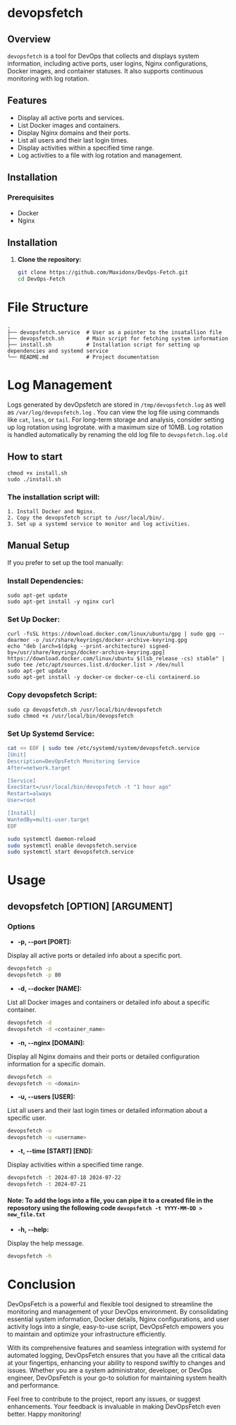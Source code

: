 # devopsfetch

## Overview

`devopsfetch` is a tool for DevOps that collects and displays system information, including active ports, user logins, Nginx configurations, Docker images, and container statuses. It also supports continuous monitoring with log rotation.

## Features

- Display all active ports and services.
- List Docker images and containers.
- Display Nginx domains and their ports.
- List all users and their last login times.
- Display activities within a specified time range.
- Log activities to a file with log rotation and management.

## Installation

### Prerequisites

- Docker
- Nginx

## Installation

1. **Clone the repository:**
   ```bash
   git clone https://github.com/Maxidonx/DevOps-Fetch.git
   cd DevOps-Fetch
   ```

# File Structure
```
.
├── devopsfetch.service  # User as a pointer to the insatallion file
├── devopsfetch.sh       # Main script for fetching system information
├── install.sh           # Installation script for setting up dependencies and systemd service
└── README.md            # Project documentation

```
# Log Management
Logs generated by devOpsfetch are stored in ```/tmp/devopsfetch.log``` as well as ```/var/log/devopsfetch.log``` . You can view the log file using commands like ```cat```, ```less```, or ```tail```. For long-term storage and analysis, consider setting up log rotation using logrotate. with a maximum size of 10MB. Log rotation is handled automatically by renaming the old log file to `devopsfetch.log.old`

## How to start
```
chmod +x install.sh
sudo ./install.sh
```
### The installation script will:

    1. Install Docker and Nginx.
    2. Copy the devopsfetch script to /usr/local/bin/.
    3. Set up a systemd service to monitor and log activities.
## Manual Setup
If you prefer to set up the tool manually:

### Install Dependencies:

```
sudo apt-get update
sudo apt-get install -y nginx curl
```
### Set Up Docker:
```
curl -fsSL https://download.docker.com/linux/ubuntu/gpg | sudo gpg --dearmor -o /usr/share/keyrings/docker-archive-keyring.gpg
echo "deb [arch=$(dpkg --print-architecture) signed-by=/usr/share/keyrings/docker-archive-keyring.gpg] https://download.docker.com/linux/ubuntu $(lsb_release -cs) stable" | sudo tee /etc/apt/sources.list.d/docker.list > /dev/null
sudo apt-get update
sudo apt-get install -y docker-ce docker-ce-cli containerd.io
```
### Copy devopsfetch Script:
```
sudo cp devopsfetch.sh /usr/local/bin/devopsfetch
sudo chmod +x /usr/local/bin/devopsfetch
```
### Set Up Systemd Service:
```bash
cat << EOF | sudo tee /etc/systemd/system/devopsfetch.service
[Unit]
Description=DevOpsFetch Monitoring Service
After=network.target

[Service]
ExecStart=/usr/local/bin/devopsfetch -t "1 hour ago"
Restart=always
User=root

[Install]
WantedBy=multi-user.target
EOF

sudo systemctl daemon-reload
sudo systemctl enable devopsfetch.service
sudo systemctl start devopsfetch.service
```
# Usage

## devopsfetch [OPTION] [ARGUMENT]

### Options
- **-p, --port [PORT]:**

Display all active ports or detailed info about a specific port.
```bash
devopsfetch -p
devopsfetch -p 80
```
- **-d, --docker [NAME]:**

List all Docker images and containers or detailed info about a specific container.
```bash
devopsfetch -d
devopsfetch -d <container_name>
```
- **-n, --nginx [DOMAIN]:**

Display all Nginx domains and their ports or detailed configuration information for a specific domain.
```bash
devopsfetch -n
devopsfetch -n <domain>
```
- **-u, --users [USER]:**

List all users and their last login times or detailed information about a specific user.
```bash
devopsfetch -u
devopsfetch -u <username>
```
- **-t, --time [START] [END]:**

Display activities within a specified time range.
```bash
devopsfetch -t 2024-07-18 2024-07-22
devopsfetch -t 2024-07-21
```
#### Note: To add the logs into a file, you can pipe it to a created file in the reposotory using the following code ```devopsfetch -t YYYY-MM-DD > new_file.txt```
- **-h, --help:**

Display the help message.
```bash
devopsfetch -h
```


# Conclusion
DevOpsFetch is a powerful and flexible tool designed to streamline the monitoring and management of your DevOps environment. By consolidating essential system information, Docker details, Nginx configurations, and user activity logs into a single, easy-to-use script, DevOpsFetch empowers you to maintain and optimize your infrastructure efficiently.

With its comprehensive features and seamless integration with systemd for automated logging, DevOpsFetch ensures that you have all the critical data at your fingertips, enhancing your ability to respond swiftly to changes and issues. Whether you are a system administrator, developer, or DevOps engineer, DevOpsFetch is your go-to solution for maintaining system health and performance.

Feel free to contribute to the project, report any issues, or suggest enhancements. Your feedback is invaluable in making DevOpsFetch even better. Happy monitoring!